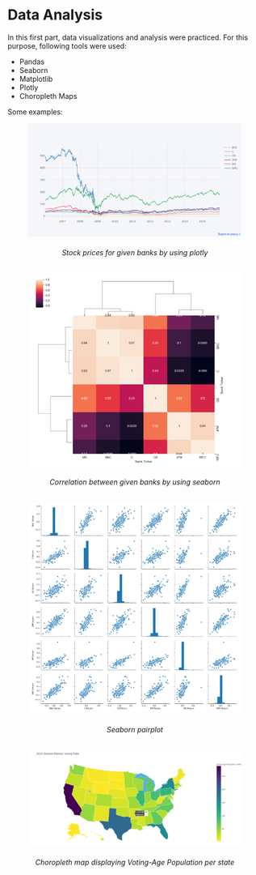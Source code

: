 <link rel="stylesheet" type="text/css" href="data.css" />

<h1> Data Analysis </h1>

In this first part, data visualizations and analysis were practiced. For this purpose, following tools were used:

<ul> 
<li> Pandas </li>
<li> Seaborn </li>
<li> Matplotlib </li>
<li> Plotly </li>
<li> Choropleth Maps </li>
</ul>

Some examples:

<figure>
<img src="Plotly_capture.png" >
  <h6 style="text-align:center;"><em> Stock prices for given banks by using plotly  </em></h6>
</figure>

<figure>
<img src="seaborn.png" >
  <h6 style="text-align:center;"> <em>Correlation between given banks by using seaborn</em>  </h6>
</figure>


<figure>
<img src="pairplot.png" >
  <h6 style="text-align:center;"> <em>Seaborn pairplot </em> </h6>
</figure>

<figure>
<img src="choropleth.png" >
  <h6 style="text-align:center;"> <em>Choropleth map displaying Voting-Age Population per state </em> </h6>
</figure>
